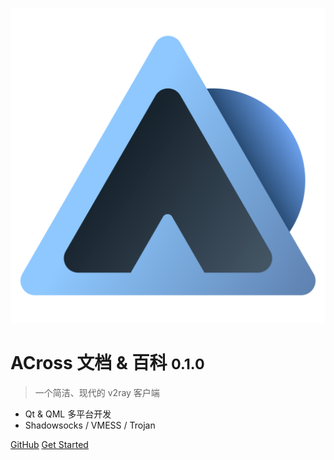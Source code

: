 ![logo](/_media/logo.svg)

# ACross 文档 & 百科 <small>0.1.0</small>

> 一个简洁、现代的 v2ray 客户端

- Qt & QML 多平台开发
- Shadowsocks / VMESS / Trojan

[GitHub](https://github.com/ArkToria/ACross)
[Get Started](/zh_cn/Introduction)